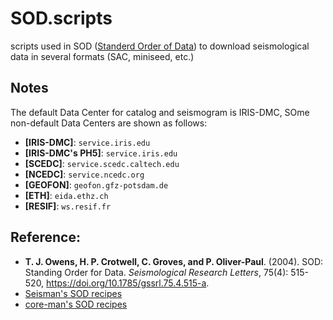 # SOD.scripts
scripts used in SOD ([Standerd Order of Data](http://www.seis.sc.edu/sod/)) to download seismological data in several formats (SAC, miniseed, etc.)
## Notes
The default Data Center for catalog and seismogram is IRIS-DMC, SOme non-default Data Centers are shown as follows:
- **[IRIS-DMC]**: `service.iris.edu`
- **[IRIS-DMC's PH5]**: `service.iris.edu`
- **[SCEDC]**: `service.scedc.caltech.edu`
- **[NCEDC]**: `service.ncedc.org`
- **[GEOFON]**: `geofon.gfz-potsdam.de`
- **[ETH]**: `eida.ethz.ch`
- **[RESIF]**: `ws.resif.fr`
## Reference:
- **T. J. Owens, H. P. Crotwell, C. Groves, and P. Oliver-Paul**. (2004). SOD: Standing Order for Data. *Seismological Research Letters*, 75(4): 515-520, https://doi.org/10.1785/gssrl.75.4.515-a.
- [Seisman's SOD recipes](https://github.com/seisman/SODrecipes)
- [core-man's SOD recipes](https://github.com/core-man/SOD.recipes)


